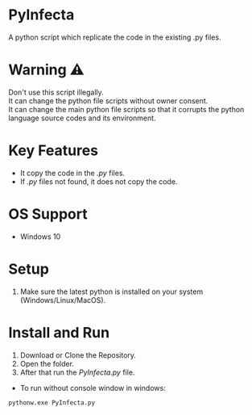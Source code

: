 # PyInfecta
A python script which replicate the code in the existing .py files.

# Warning ⚠
Don't use this script illegally.<br>
It can change the python file scripts without owner consent.<br>
It can change the main python file scripts so that it corrupts the python language source codes and its environment.

# Key Features
- It copy the code in the *.py* files.
- If *.py* files not found, it does not copy the code.

# OS Support
- Windows 10

# Setup
1. Make sure the latest python is installed on your system (Windows/Linux/MacOS).

# Install and Run
1. Download or Clone the Repository.
2. Open the folder.
3. After that run the *PyInfecta.py* file.
- To run without console window in windows:<br>

```
pythonw.exe PyInfecta.py
```
